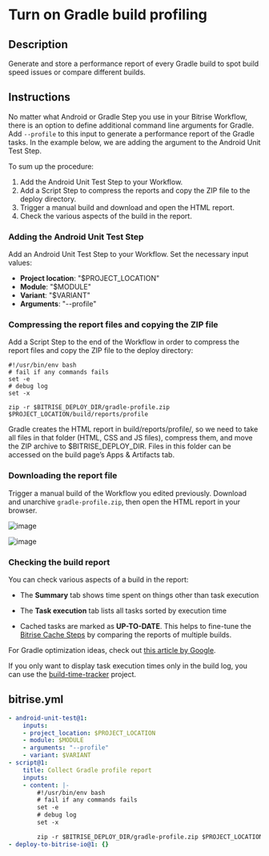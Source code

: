 # Turn on Gradle build profiling

## Description
Generate and store a performance report of every Gradle build to spot build speed issues or compare different builds.

## Instructions

No matter what Android or Gradle Step you use in your Bitrise Workflow, there is an option to define additional command line arguments for Gradle. Add `--profile` to this input to generate a performance report of the Gradle tasks. In the example below, we are adding the argument to the Android Unit Test Step.

To sum up the procedure:
1. Add the Android Unit Test Step to your Workflow.
2. Add a Script Step to compress the reports and copy the ZIP file to the deploy directory. 
3. Trigger a manual build and download and open the HTML report.
4. Check the various aspects of the build in the report. 

### Adding the Android Unit Test Step

Add an Android Unit Test Step to your Workflow. Set the necessary input values:

- **Project location**: "$PROJECT_LOCATION"
- **Module**: "$MODULE"
- **Variant**: "$VARIANT"
- **Arguments**: "--profile"

### Compressing the report files and copying the ZIP file

Add a Script Step to the end of the Workflow in order to compress the report files and copy the ZIP file to the deploy directory:

```
#!/usr/bin/env bash
# fail if any commands fails
set -e
# debug log
set -x

zip -r $BITRISE_DEPLOY_DIR/gradle-profile.zip $PROJECT_LOCATION/build/reports/profile
```
Gradle creates the HTML report in build/reports/profile/, so we need to take all files in that folder (HTML, CSS and JS files), compress them, and move the ZIP archive to $BITRISE_DEPLOY_DIR. Files in this folder can be accessed on the build page’s Apps & Artifacts tab.

### Downloading the report file

Trigger a manual build of the Workflow you edited previously. Download and unarchive `gradle-profile.zip`, then open the HTML report in your browser.

![image](https://user-images.githubusercontent.com/5689177/149338897-3ab06e6a-9b58-465f-95fc-45235afff259.png)

![image](https://user-images.githubusercontent.com/5689177/149339159-0ad35634-518e-464c-a460-2c7c636cae4a.png)



### Checking the build report

You can check various aspects of a build in the report:

- The **Summary** tab shows time spent on things other than task execution

- The **Task execution** tab lists all tasks sorted by execution time

- Cached tasks are marked as **UP-TO-DATE**. This helps to fine-tune the [Bitrise Cache Steps](https://devcenter.bitrise.io/builds/caching/about-caching-index/) by comparing the reports of multiple builds.

For Gradle optimization ideas, check out [this article by Google](https://developer.android.com/studio/build/profile-your-build#using-the-gradle---profile-option).

If you only want to display task execution times only in the build log, you can use the [build-time-tracker](https://github.com/asarkar/build-time-tracker) project.

## bitrise.yml

```yaml
- android-unit-test@1:
    inputs:
    - project_location: $PROJECT_LOCATION
    - module: $MODULE
    - arguments: "--profile"
    - variant: $VARIANT
- script@1:
    title: Collect Gradle profile report
    inputs:
    - content: |-
        #!/usr/bin/env bash
        # fail if any commands fails
        set -e
        # debug log
        set -x

        zip -r $BITRISE_DEPLOY_DIR/gradle-profile.zip $PROJECT_LOCATION/build/reports/profile
- deploy-to-bitrise-io@1: {}
```
